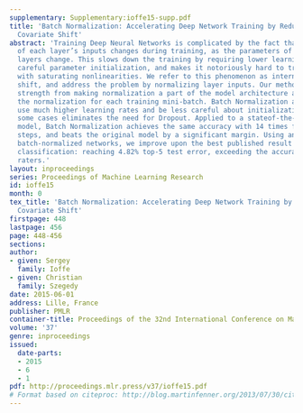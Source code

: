 ```yaml
---
supplementary: Supplementary:ioffe15-supp.pdf
title: 'Batch Normalization: Accelerating Deep Network Training by Reducing Internal
  Covariate Shift'
abstract: 'Training Deep Neural Networks is complicated by the fact that the distribution
  of each layer’s inputs changes during training, as the parameters of the previous
  layers change. This slows down the training by requiring lower learning rates and
  careful parameter initialization, and makes it notoriously hard to train models
  with saturating nonlinearities. We refer to this phenomenon as internal covariate
  shift, and address the problem by normalizing layer inputs. Our method draws its
  strength from making normalization a part of the model architecture and performing
  the normalization for each training mini-batch. Batch Normalization allows us to
  use much higher learning rates and be less careful about initialization, and in
  some cases eliminates the need for Dropout. Applied to a stateof-the-art image classification
  model, Batch Normalization achieves the same accuracy with 14 times fewer training
  steps, and beats the original model by a significant margin. Using an ensemble of
  batch-normalized networks, we improve upon the best published result on ImageNet
  classification: reaching 4.82% top-5 test error, exceeding the accuracy of human
  raters.'
layout: inproceedings
series: Proceedings of Machine Learning Research
id: ioffe15
month: 0
tex_title: 'Batch Normalization: Accelerating Deep Network Training by Reducing Internal
  Covariate Shift'
firstpage: 448
lastpage: 456
page: 448-456
sections: 
author:
- given: Sergey
  family: Ioffe
- given: Christian
  family: Szegedy
date: 2015-06-01
address: Lille, France
publisher: PMLR
container-title: Proceedings of the 32nd International Conference on Machine Learning
volume: '37'
genre: inproceedings
issued:
  date-parts:
  - 2015
  - 6
  - 1
pdf: http://proceedings.mlr.press/v37/ioffe15.pdf
# Format based on citeproc: http://blog.martinfenner.org/2013/07/30/citeproc-yaml-for-bibliographies/
---
```

